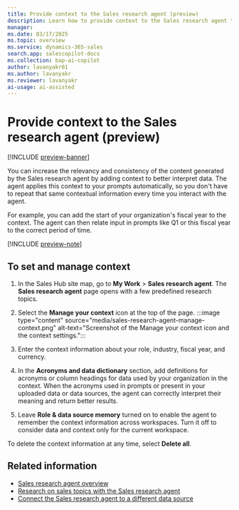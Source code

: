 ```yaml
---
title: Provide context to the Sales research agent (preview)
description: Learn how to provide context to the Sales research agent to increase the relevancy and consistency of the content generated by the agent.
manager:
ms.date: 03/17/2025
ms.topic: overview
ms.service: dynamics-365-sales
search.app: salescopilot-docs
ms.collection: bap-ai-copilot
author: lavanyakr01
ms.author: lavanyakr
ms.reviewer: lavanyakr
ai-usage: ai-assisted
---
```


# Provide context to the Sales research agent (preview)

[!INCLUDE [preview-banner](~/../shared-content/shared/preview-includes/preview-banner.md)]

You can increase the relevancy and consistency of the content generated by the Sales research agent by adding context to better interpret data. The agent applies this context to your prompts automatically, so you don't have to repeat that same contextual information every time you interact with the agent.

For example, you can add the start of your organization's fiscal year to the context. The agent can then relate input in prompts like Q1 or this fiscal year to the correct period of time.

[!INCLUDE [preview-note](~/../shared-content/shared/preview-includes/preview-note.md)]

## To set and manage context

1. In the Sales Hub site map, go to **My Work** > **Sales research agent**.
   The **Sales research agent** page opens with a few predefined research topics.

1. Select the **Manage your context** icon at the top of the page.
   :::image type="content" source="media/sales-research-agent-manage-context.png" alt-text="Screenshot of the Manage your context icon and the context settings.":::

1. Enter the context information about your role, industry, fiscal year, and currency.
1. In the **Acronyms and data dictionary** section, add definitions for acronyms or column headings for data used by your organization in the context. 
   When the acronyms used in prompts or present in your uploaded data or data sources, the agent can correctly interpret their meaning and return better results.
1. Leave **Role & data source memory** turned on to enable the agent to remember the context information across workspaces. Turn it off to consider data and context only for  the current workspace. 


To delete the context information at any time, select **Delete all**.

## Related information

- [Sales research agent overview](sales-research-agent.md)  
- [Research on sales topics with the Sales research agent](use-sales-research-agent.md)  
- [Connect the Sales research agent to a different data source](sales-research-agent-connect-data.md)  
